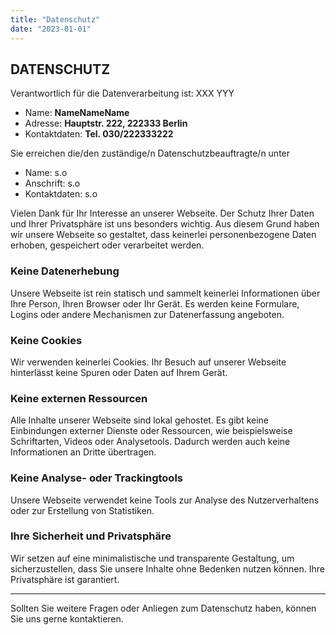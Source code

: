 ```yaml
---
title: "Datenschutz"
date: "2023-01-01"
---
```


## DATENSCHUTZ

Verantwortlich für die Datenverarbeitung ist: XXX YYY

- Name: **NameNameName**
- Adresse: **Hauptstr. 222, 222333 Berlin**
- Kontaktdaten: **Tel. 030/222333222**

Sie erreichen die/den zuständige/n Datenschutzbeauftragte/n unter  

- Name: s.o
- Anschrift: s.o
- Kontaktdaten: s.o

Vielen Dank für Ihr Interesse an unserer Webseite. Der Schutz Ihrer Daten und Ihrer Privatsphäre ist uns besonders wichtig. Aus diesem Grund haben wir unsere Webseite so gestaltet, dass keinerlei personenbezogene Daten erhoben, gespeichert oder verarbeitet werden.

### Keine Datenerhebung

Unsere Webseite ist rein statisch und sammelt keinerlei Informationen über Ihre Person, Ihren Browser oder Ihr Gerät. Es werden keine Formulare, Logins oder andere Mechanismen zur Datenerfassung angeboten.

### Keine Cookies

Wir verwenden keinerlei Cookies. Ihr Besuch auf unserer Webseite hinterlässt keine Spuren oder Daten auf Ihrem Gerät.

### Keine externen Ressourcen

Alle Inhalte unserer Webseite sind lokal gehostet. Es gibt keine Einbindungen externer Dienste oder Ressourcen, wie beispielsweise Schriftarten, Videos oder Analysetools. Dadurch werden auch keine Informationen an Dritte übertragen.

### Keine Analyse- oder Trackingtools

Unsere Webseite verwendet keine Tools zur Analyse des Nutzerverhaltens oder zur Erstellung von Statistiken.

### Ihre Sicherheit und Privatsphäre

Wir setzen auf eine minimalistische und transparente Gestaltung, um sicherzustellen, dass Sie unsere Inhalte ohne Bedenken nutzen können. Ihre Privatsphäre ist garantiert.

---

Sollten Sie weitere Fragen oder Anliegen zum Datenschutz haben, können Sie uns gerne kontaktieren.
